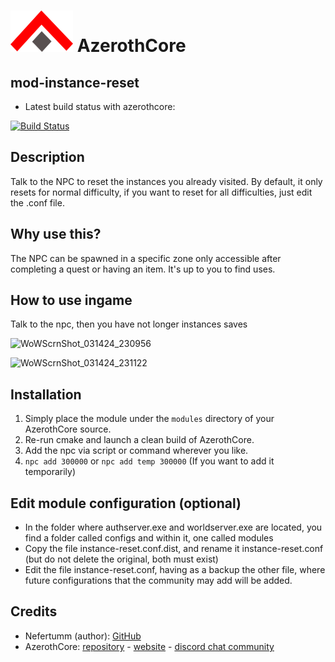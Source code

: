 # ![logo](https://raw.githubusercontent.com/azerothcore/azerothcore.github.io/master/images/logo-github.png) AzerothCore

## mod-instance-reset

- Latest build status with azerothcore:

[![Build Status](https://github.com/azerothcore/mod-instance-reset/workflows/core-build/badge.svg)](https://github.com/azerothcore/mod-instance-reset)

## Description

Talk to the NPC to reset the instances you already visited. By default, it only resets for normal difficulty, if you want to reset for all difficulties, just edit the .conf file.

## Why use this?

The NPC can be spawned in a specific zone only accessible after completing a quest or having an item. It's up to you to find uses.

## How to use ingame

Talk to the npc, then you have not longer instances saves

![WoWScrnShot_031424_230956](https://github.com/azerothcore/mod-instance-reset/assets/2810187/1cba1337-c244-401f-91a0-744d167d3c5e)

![WoWScrnShot_031424_231122](https://github.com/azerothcore/mod-instance-reset/assets/2810187/63afd0cc-f968-4e8c-b141-6a198b25a16e)

## Installation

1. Simply place the module under the `modules` directory of your AzerothCore source.
2. Re-run cmake and launch a clean build of AzerothCore.
3. Add the npc via script or command wherever you like.
4. `npc add 300000` or `npc add temp 300000` (If you want to add it temporarily)

## Edit module configuration (optional)

- In the folder where authserver.exe and worldserver.exe are located, you find a folder called configs and within it, one called modules
- Copy the file instance-reset.conf.dist, and rename it instance-reset.conf (but do not delete the original, both must exist)
- Edit the file instance-reset.conf, having as a backup the other file, where future configurations that the community may add will be added.

## Credits

- Nefertumm (author): [GitHub](https://github.com/Nefertumm)
- AzerothCore: [repository](https://github.com/azerothcore) - [website](http://azerothcore.org/) - [discord chat community](https://discord.gg/PaqQRkd)
